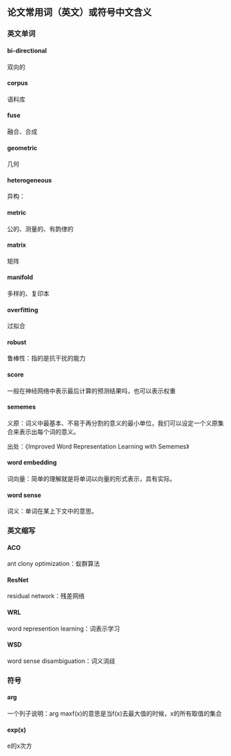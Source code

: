 ## 论文常用词（英文）或符号中文含义

### 英文单词

#### bi-directional

双向的

#### corpus

语料库

#### fuse

融合、合成

#### geometric

几何

#### heterogeneous

异构：

#### metric

公的、测量的、有韵律的

#### matrix

矩阵

#### manifold

多样的、复印本

#### overfitting

过拟合

#### robust

鲁棒性：指的是抗干扰的能力

#### score

一般在神经网络中表示最后计算的预测结果吗，也可以表示权重

#### sememes

义原：词义中最基本、不易于再分割的意义的最小单位，我们可以设定一个义原集合来表示出每个词的意义。

出处：《Improved   Word   Representation   Learning   with   Sememes》

#### word embedding

词向量：简单的理解就是将单词以向量的形式表示，具有实际。

#### word sense

词义：单词在某上下文中的意思。
### 英文缩写

#### ACO

ant clony optimization：蚁群算法

#### ResNet

residual network：残差网络

#### WRL

word represention learning：词表示学习

#### WSD

word sense disambiguation：词义消歧

### 符号

#### arg

一个列子说明：arg maxf(x)的意思是当f(x)去最大值的时候，x的所有取值的集合

#### exp(x)

e的x次方



